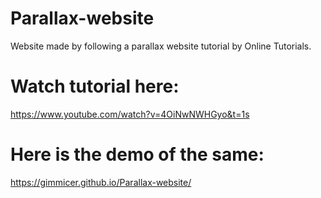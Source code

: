 # Parallax-website
Website made by following a parallax website tutorial by Online Tutorials.

# Watch tutorial here:
https://www.youtube.com/watch?v=4OiNwNWHGyo&t=1s

# Here is the demo of the same:
https://gimmicer.github.io/Parallax-website/
